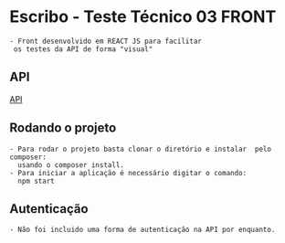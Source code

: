# Escribo - Teste Técnico 03 FRONT

    - Front desenvolvido em REACT JS para facilitar
     os testes da API de forma "visual"

## API

[API](https://github.com/ItaloLuiz/locacaoVeiculos "API")

## Rodando o projeto

    - Para rodar o projeto basta clonar o diretório e instalar  pelo composer:
      usando o composer install.
    - Para iniciar a aplicação é necessário digitar o comando:
      npm start

## Autenticação

    - Não foi incluido uma forma de autenticação na API por enquanto.
